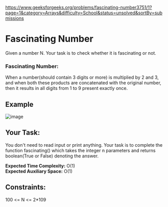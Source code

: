 https://www.geeksforgeeks.org/problems/fascinating-number3751/1?page=1&category=Arrays&difficulty=School&status=unsolved&sortBy=submissions

<h1>Fascinating Number</h1>

Given a number N. Your task is to check whether it is fascinating or not.  <br/>

### Fascinating Number: 
When a number(should contain 3 digits or more) is multiplied by 2 and 3, and when both these products are concatenated with the original number, then it results in all digits from 1 to 9 present exactly once.

## Example 
![image](https://github.com/shanvii/DSA-Problems-GeeksforGeeks/assets/81086303/f481dae3-2daa-4a4b-beb0-c9645532fae9)

## Your Task:  
You don't need to read input or print anything. Your task is to complete the function fascinating() which takes the integer n parameters and returns boolean(True or False) denoting the answer.

**Expected Time Complexity:** O(1)  <br/>
**Expected Auxiliary Space:** O(1)

## Constraints:
100 <= N <= 2*109
